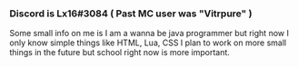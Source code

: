 ### Discord is Lx16#3084 ( Past MC user was "Vitrpure" )
Some small info on me is I am a wanna be java programmer but right now I  only know simple things like HTML, Lua, CSS I plan to work on more small things in the future but school right now is more important.
<!--
**XJMI/XJMI** is a ✨ _special_ ✨ repository because its `README.md` (this file) appears on your GitHub profile.
